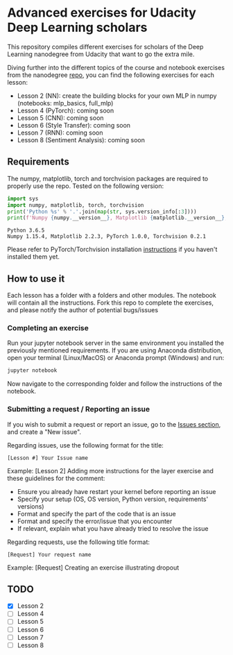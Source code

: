 # Advanced exercises for Udacity Deep Learning scholars
This repository compiles different exercises for scholars of the Deep Learning nanodegree from Udacity that want to go the extra mile.

Diving further into the different topics of the course and notebook exercises from the nanodegree [repo](https://github.com/frgfm/deep-learning-v2-pytorch), you can find the following exercises for each lesson:
- Lesson 2 (NN): create the building blocks for your own MLP in numpy (notebooks: mlp_basics, full_mlp)
- Lesson 4 (PyTorch): coming soon
- Lesson 5 (CNN): coming soon
- Lesson 6 (Style Transfer): coming soon
- Lesson 7 (RNN): coming soon
- Lesson 8 (Sentiment Analysis): coming soon

## Requirements
The numpy, matplotlib, torch and torchvision packages are required to properly use the repo.
Tested on the following version:
```python
import sys
import numpy, matplotlib, torch, torchvision
print('Python %s' % '.'.join(map(str, sys.version_info[:3])))
print(f'Numpy {numpy.__version__}, Matplotlib {matplotlib.__version__}, PyTorch {torch.__version__}, Torchvision {torchvision.__version__}')
```
```console
Python 3.6.5
Numpy 1.15.4, Matplotlib 2.2.3, PyTorch 1.0.0, Torchvision 0.2.1
```

Please refer to PyTorch/Torchvision installation [instructions](https://pytorch.org/get-started/locally/) if you haven't installed them yet.


## How to use it
Each lesson has a folder with a folders and other modules. The notebook will contain all the instructions.
Fork this repo to complete the exercises, and please notify the author of potential bugs/issues

### Completing an exercise
Run your jupyter notebook server in the same environment you installed the previously mentioned requirements.
If you are using Anaconda distribution, open your terminal (Linux/MacOS) or Anaconda prompt (Windows) and run:
```bash
jupyter notebook
```
Now navigate to the corresponding folder and follow the instructions of the notebook.


### Submitting a request / Reporting an issue
If you wish to submit a request or report an issue, go to the [Issues section](https://github.com/frgfm/udacity-dl-exercises/issues), and create a "New issue".

Regarding issues, use the following format for the title:
```
[Lesson #] Your Issue name
```
Example: [Lesson 2] Adding more instructions for the layer exercise
and these guidelines for the comment:
- Ensure you already have restart your kernel before reporting an issue
- Specify your setup (OS, OS version, Python version, requirements' versions)
- Format and specify the part of the code that is an issue
- Format and specify the error/issue that you encounter
- If relevant, explain what you have already tried to resolve the issue


Regarding requests, use the following title format:
```
[Request] Your request name
```
Example: [Request] Creating an exercise illustrating dropout


## TODO
- [x] Lesson 2
- [ ] Lesson 4
- [ ] Lesson 5
- [ ] Lesson 6
- [ ] Lesson 7
- [ ] Lesson 8
